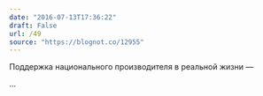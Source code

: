 ```yaml
---
date: "2016-07-13T17:36:22"
draft: False
url: /49
source: "https://blognot.co/12955"
---
```


Поддержка национального производителя в реальной жизни — 

...
